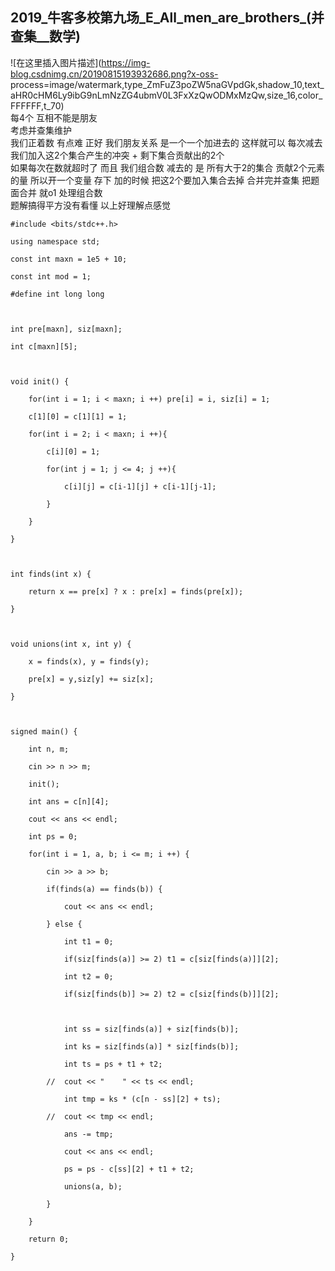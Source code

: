## 2019_牛客多校第九场_E_All_men_are_brothers_(并查集__数学)

![在这里插入图片描述](https://img-blog.csdnimg.cn/20190815193932686.png?x-oss-
process=image/watermark,type_ZmFuZ3poZW5naGVpdGk,shadow_10,text_aHR0cHM6Ly9ibG9nLmNzZG4ubmV0L3FxXzQwODMxMzQw,size_16,color_FFFFFF,t_70)  
每4个 互相不能是朋友  
考虑并查集维护  
我们正着数 有点难 正好 我们朋友关系 是一个一个加进去的 这样就可以 每次减去我们加入这2个集合产生的冲突 + 剩下集合贡献出的2个  
如果每次在数就超时了 而且 我们组合数 减去的 是 所有大于2的集合 贡献2个元素的量 所以开一个变量 存下 加的时候 把这2个要加入集合去掉 合并完并查集
把题面合并 就o1 处理组合数  
题解搞得平方没有看懂 以上好理解点感觉

    
    
    #include <bits/stdc++.h>
    using namespace std;
    const int maxn = 1e5 + 10;
    const int mod = 1;
    #define int long long
    
    int pre[maxn], siz[maxn];
    int c[maxn][5];
    
    void init() {
    	for(int i = 1; i < maxn; i ++) pre[i] = i, siz[i] = 1;
    	c[1][0] = c[1][1] = 1;
        for(int i = 2; i < maxn; i ++){
            c[i][0] = 1;
            for(int j = 1; j <= 4; j ++){
                c[i][j] = c[i-1][j] + c[i-1][j-1];
            }
        }
    }
    
    int finds(int x) {
    	return x == pre[x] ? x : pre[x] = finds(pre[x]);
    }
    
    void unions(int x, int y) {
    	x = finds(x), y = finds(y);
    	pre[x] = y,siz[y] += siz[x];
    }
    
    signed main() {
    	int n, m;
    	cin >> n >> m;
    	init();
    	int ans = c[n][4];
    	cout << ans << endl;
    	int ps = 0;
    	for(int i = 1, a, b; i <= m; i ++) {
    		cin >> a >> b;
    		if(finds(a) == finds(b)) {
    			cout << ans << endl;
    		} else {
    			int t1 = 0;
    			if(siz[finds(a)] >= 2) t1 = c[siz[finds(a)]][2];
    			int t2 = 0;
    			if(siz[finds(b)] >= 2) t2 = c[siz[finds(b)]][2];
    			
    			int ss = siz[finds(a)] + siz[finds(b)];
    			int ks = siz[finds(a)] * siz[finds(b)];
    			int ts = ps + t1 + t2;
    		//	cout << "    " << ts << endl;
    			int tmp = ks * (c[n - ss][2] + ts); 
    		//	cout << tmp << endl;
    			ans -= tmp;
    			cout << ans << endl;
    			ps = ps - c[ss][2] + t1 + t2;
    			unions(a, b);
    		}
    	}
    	return 0;
    }
    

